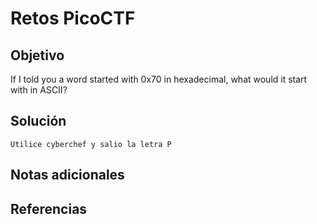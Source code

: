 # Retos PicoCTF


## Objetivo 

If I told you a word started with 0x70 in hexadecimal, what would it start with in ASCII?
## Solución 

```
Utilice cyberchef y salio la letra P
```

## Notas adicionales 

## Referencias 
